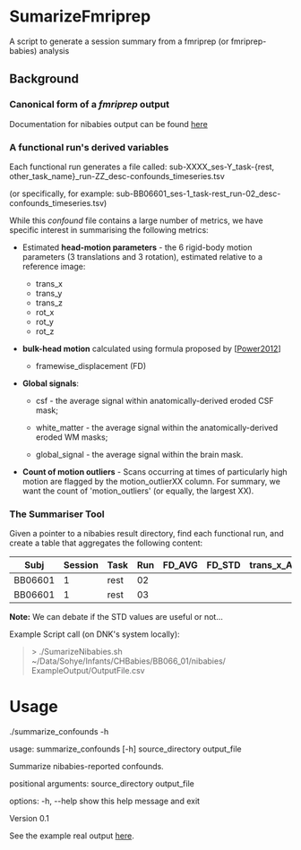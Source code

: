 # SumarizeFmriprep
 A script to generate a session summary from a fmriprep (or fmriprep-babies) analysis

## Background
### Canonical form of a *fmriprep* output

Documentation for nibabies output can be found [here](https://fmriprep.org/en/latest/outputs.html)





### A functional run's derived variables

Each functional run generates a file called: 
sub\-XXXX\_ses\-Y\_task\-{rest, other\_task\_name}\_run\-ZZ\_desc\-confounds\_timeseries.tsv

(or specifically, for example:
sub\-BB06601\_ses\-1\_task\-rest\_run\-02\_desc\-confounds\_timeseries.tsv)

While this *confound* file contains a large number of metrics, we have specific interest in summarising the following metrics:

* Estimated **head-motion parameters** - the 6 rigid-body motion parameters (3 translations and 3 rotation), estimated relative to a reference image: 

	* trans_x 
	* trans_y 
	* trans_z 
	* rot_x 
	* rot_y 
	* rot_z

* **bulk-head motion** calculated using formula proposed by [[Power2012](https://www.sciencedirect.com/science/article/abs/pii/S1053811911011815?via%3Dihub)]
	* framewise_displacement (FD)

* **Global signals**:

	* csf - the average signal within anatomically-derived eroded CSF mask;
	
	* white_matter - the average signal within the anatomically-derived eroded WM masks;
	
	* global_signal - the average signal within the brain mask.

* **Count of motion outliers** - Scans occurring at times of particularly high motion are flagged by the motion\_outlierXX column. For summary, we want the count of 'motion_outliers' (or equally, the largest XX).  

### The Summariser Tool
Given a pointer to a nibabies result directory, find each functional run, and create a table that aggregates the following content:

| Subj    | Session | Task | Run | FD\_AVG | FD\_STD | trans\_x\_AVG | trans\_x\_STD | trans\_y\_AVG | trans\_y\_STD | trans\_z\_AVG | trans\_z\_STD | rot\_x\_AVG | rot\_x\_STD | rot\_y\_AVG | rot\_y\_STD |rot\_z\_AVG | rot\_z\_STD |  CSF | WM | Global | Outliers |
| ------- | ------- | ----| ----| ----| --- | --- | --- | --- | --- | --- | --- | --- | --- | --- | --- | --- | --- | --- | --- | --- | --- |
| BB06601 | 1       | rest | 02 |
| BB06601 | 1       | rest | 03 |


**Note:** We can debate if the STD values are useful or not...


Example Script call (on DNK's system locally):

> \> ./SumarizeNibabies.sh ~/Data/Sohye/Infants/CHBabies/BB066_01/nibabies/ ExampleOutput/OutputFile.csv

# Usage
./summarize_confounds -h

usage: summarize_confounds [-h] source_directory output_file

Summarize nibabies-reported confounds.

positional arguments:
  source_directory
  output_file

options:
  -h, --help        show this help message and exit

Version 0.1

  
See the example real output [here](ExampleOutput/OutputFile.csv).          






